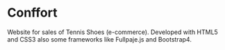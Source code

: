 # Conffort

Website for sales of Tennis Shoes (e-commerce). Developed with HTML5 and CSS3 also some frameworks like Fullpaje.js and Bootstrap4.

